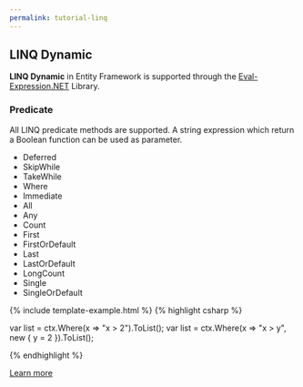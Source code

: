 ```yaml
---
permalink: tutorial-linq
---
```


## LINQ Dynamic

**LINQ Dynamic** in Entity Framework is supported through the [Eval-Expression.NET](http://eval-expression.net/) Library.

### Predicate

All LINQ predicate methods are supported. A string expression which return a Boolean function can be used as parameter.

 - Deferred
 - SkipWhile
 - TakeWhile
 - Where
 - Immediate
 - All
 - Any
 - Count
 - First
 - FirstOrDefault
 - Last
 - LastOrDefault
 - LongCount
 - Single
 - SingleOrDefault


{% include template-example.html %} 
{% highlight csharp %}

var list = ctx.Where(x => "x > 2").ToList();
var list = ctx.Where(x => "x > y", new { y = 2 }).ToList();

{% endhighlight %}

[Learn more](/linq-dynamic)